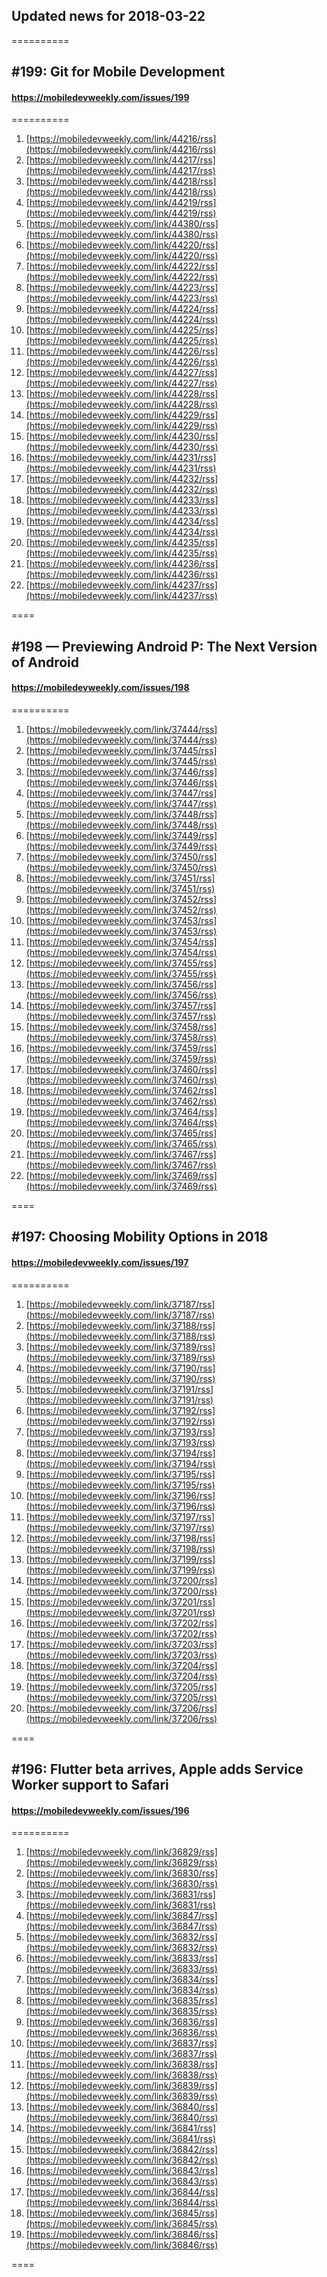 ## Updated news for 2018-03-22 

==========
## #199: Git for Mobile Development
#### https://mobiledevweekly.com/issues/199

==========
  1. [https://mobiledevweekly.com/link/44216/rss](https://mobiledevweekly.com/link/44216/rss) 
  2. [https://mobiledevweekly.com/link/44217/rss](https://mobiledevweekly.com/link/44217/rss) 
  3. [https://mobiledevweekly.com/link/44218/rss](https://mobiledevweekly.com/link/44218/rss) 
  4. [https://mobiledevweekly.com/link/44219/rss](https://mobiledevweekly.com/link/44219/rss) 
  5. [https://mobiledevweekly.com/link/44380/rss](https://mobiledevweekly.com/link/44380/rss) 
  7. [https://mobiledevweekly.com/link/44220/rss](https://mobiledevweekly.com/link/44220/rss) 
  8. [https://mobiledevweekly.com/link/44222/rss](https://mobiledevweekly.com/link/44222/rss) 
  9. [https://mobiledevweekly.com/link/44223/rss](https://mobiledevweekly.com/link/44223/rss) 
  10. [https://mobiledevweekly.com/link/44224/rss](https://mobiledevweekly.com/link/44224/rss) 
  11. [https://mobiledevweekly.com/link/44225/rss](https://mobiledevweekly.com/link/44225/rss) 
  12. [https://mobiledevweekly.com/link/44226/rss](https://mobiledevweekly.com/link/44226/rss) 
  13. [https://mobiledevweekly.com/link/44227/rss](https://mobiledevweekly.com/link/44227/rss) 
  14. [https://mobiledevweekly.com/link/44228/rss](https://mobiledevweekly.com/link/44228/rss) 
  15. [https://mobiledevweekly.com/link/44229/rss](https://mobiledevweekly.com/link/44229/rss) 
  16. [https://mobiledevweekly.com/link/44230/rss](https://mobiledevweekly.com/link/44230/rss) 
  17. [https://mobiledevweekly.com/link/44231/rss](https://mobiledevweekly.com/link/44231/rss) 
  18. [https://mobiledevweekly.com/link/44232/rss](https://mobiledevweekly.com/link/44232/rss) 
  19. [https://mobiledevweekly.com/link/44233/rss](https://mobiledevweekly.com/link/44233/rss) 
  20. [https://mobiledevweekly.com/link/44234/rss](https://mobiledevweekly.com/link/44234/rss) 
  21. [https://mobiledevweekly.com/link/44235/rss](https://mobiledevweekly.com/link/44235/rss) 
  22. [https://mobiledevweekly.com/link/44236/rss](https://mobiledevweekly.com/link/44236/rss) 
  23. [https://mobiledevweekly.com/link/44237/rss](https://mobiledevweekly.com/link/44237/rss) 

====
## #198 — Previewing Android P: The Next Version of Android
#### https://mobiledevweekly.com/issues/198

==========
  1. [https://mobiledevweekly.com/link/37444/rss](https://mobiledevweekly.com/link/37444/rss) 
  2. [https://mobiledevweekly.com/link/37445/rss](https://mobiledevweekly.com/link/37445/rss) 
  3. [https://mobiledevweekly.com/link/37446/rss](https://mobiledevweekly.com/link/37446/rss) 
  4. [https://mobiledevweekly.com/link/37447/rss](https://mobiledevweekly.com/link/37447/rss) 
  6. [https://mobiledevweekly.com/link/37448/rss](https://mobiledevweekly.com/link/37448/rss) 
  7. [https://mobiledevweekly.com/link/37449/rss](https://mobiledevweekly.com/link/37449/rss) 
  8. [https://mobiledevweekly.com/link/37450/rss](https://mobiledevweekly.com/link/37450/rss) 
  9. [https://mobiledevweekly.com/link/37451/rss](https://mobiledevweekly.com/link/37451/rss) 
  10. [https://mobiledevweekly.com/link/37452/rss](https://mobiledevweekly.com/link/37452/rss) 
  11. [https://mobiledevweekly.com/link/37453/rss](https://mobiledevweekly.com/link/37453/rss) 
  12. [https://mobiledevweekly.com/link/37454/rss](https://mobiledevweekly.com/link/37454/rss) 
  13. [https://mobiledevweekly.com/link/37455/rss](https://mobiledevweekly.com/link/37455/rss) 
  14. [https://mobiledevweekly.com/link/37456/rss](https://mobiledevweekly.com/link/37456/rss) 
  15. [https://mobiledevweekly.com/link/37457/rss](https://mobiledevweekly.com/link/37457/rss) 
  16. [https://mobiledevweekly.com/link/37458/rss](https://mobiledevweekly.com/link/37458/rss) 
  17. [https://mobiledevweekly.com/link/37459/rss](https://mobiledevweekly.com/link/37459/rss) 
  18. [https://mobiledevweekly.com/link/37460/rss](https://mobiledevweekly.com/link/37460/rss) 
  19. [https://mobiledevweekly.com/link/37462/rss](https://mobiledevweekly.com/link/37462/rss) 
  20. [https://mobiledevweekly.com/link/37464/rss](https://mobiledevweekly.com/link/37464/rss) 
  21. [https://mobiledevweekly.com/link/37465/rss](https://mobiledevweekly.com/link/37465/rss) 
  22. [https://mobiledevweekly.com/link/37467/rss](https://mobiledevweekly.com/link/37467/rss) 
  23. [https://mobiledevweekly.com/link/37469/rss](https://mobiledevweekly.com/link/37469/rss) 

====
## #197: Choosing Mobility Options in 2018
#### https://mobiledevweekly.com/issues/197

==========
  1. [https://mobiledevweekly.com/link/37187/rss](https://mobiledevweekly.com/link/37187/rss) 
  2. [https://mobiledevweekly.com/link/37188/rss](https://mobiledevweekly.com/link/37188/rss) 
  3. [https://mobiledevweekly.com/link/37189/rss](https://mobiledevweekly.com/link/37189/rss) 
  4. [https://mobiledevweekly.com/link/37190/rss](https://mobiledevweekly.com/link/37190/rss) 
  6. [https://mobiledevweekly.com/link/37191/rss](https://mobiledevweekly.com/link/37191/rss) 
  7. [https://mobiledevweekly.com/link/37192/rss](https://mobiledevweekly.com/link/37192/rss) 
  8. [https://mobiledevweekly.com/link/37193/rss](https://mobiledevweekly.com/link/37193/rss) 
  9. [https://mobiledevweekly.com/link/37194/rss](https://mobiledevweekly.com/link/37194/rss) 
  10. [https://mobiledevweekly.com/link/37195/rss](https://mobiledevweekly.com/link/37195/rss) 
  11. [https://mobiledevweekly.com/link/37196/rss](https://mobiledevweekly.com/link/37196/rss) 
  12. [https://mobiledevweekly.com/link/37197/rss](https://mobiledevweekly.com/link/37197/rss) 
  13. [https://mobiledevweekly.com/link/37198/rss](https://mobiledevweekly.com/link/37198/rss) 
  14. [https://mobiledevweekly.com/link/37199/rss](https://mobiledevweekly.com/link/37199/rss) 
  15. [https://mobiledevweekly.com/link/37200/rss](https://mobiledevweekly.com/link/37200/rss) 
  16. [https://mobiledevweekly.com/link/37201/rss](https://mobiledevweekly.com/link/37201/rss) 
  17. [https://mobiledevweekly.com/link/37202/rss](https://mobiledevweekly.com/link/37202/rss) 
  18. [https://mobiledevweekly.com/link/37203/rss](https://mobiledevweekly.com/link/37203/rss) 
  19. [https://mobiledevweekly.com/link/37204/rss](https://mobiledevweekly.com/link/37204/rss) 
  20. [https://mobiledevweekly.com/link/37205/rss](https://mobiledevweekly.com/link/37205/rss) 
  21. [https://mobiledevweekly.com/link/37206/rss](https://mobiledevweekly.com/link/37206/rss) 

====
## #196: Flutter beta arrives, Apple adds Service Worker support to Safari
#### https://mobiledevweekly.com/issues/196

==========
  1. [https://mobiledevweekly.com/link/36829/rss](https://mobiledevweekly.com/link/36829/rss) 
  2. [https://mobiledevweekly.com/link/36830/rss](https://mobiledevweekly.com/link/36830/rss) 
  3. [https://mobiledevweekly.com/link/36831/rss](https://mobiledevweekly.com/link/36831/rss) 
  4. [https://mobiledevweekly.com/link/36847/rss](https://mobiledevweekly.com/link/36847/rss) 
  6. [https://mobiledevweekly.com/link/36832/rss](https://mobiledevweekly.com/link/36832/rss) 
  7. [https://mobiledevweekly.com/link/36833/rss](https://mobiledevweekly.com/link/36833/rss) 
  8. [https://mobiledevweekly.com/link/36834/rss](https://mobiledevweekly.com/link/36834/rss) 
  9. [https://mobiledevweekly.com/link/36835/rss](https://mobiledevweekly.com/link/36835/rss) 
  10. [https://mobiledevweekly.com/link/36836/rss](https://mobiledevweekly.com/link/36836/rss) 
  11. [https://mobiledevweekly.com/link/36837/rss](https://mobiledevweekly.com/link/36837/rss) 
  12. [https://mobiledevweekly.com/link/36838/rss](https://mobiledevweekly.com/link/36838/rss) 
  13. [https://mobiledevweekly.com/link/36839/rss](https://mobiledevweekly.com/link/36839/rss) 
  14. [https://mobiledevweekly.com/link/36840/rss](https://mobiledevweekly.com/link/36840/rss) 
  15. [https://mobiledevweekly.com/link/36841/rss](https://mobiledevweekly.com/link/36841/rss) 
  16. [https://mobiledevweekly.com/link/36842/rss](https://mobiledevweekly.com/link/36842/rss) 
  17. [https://mobiledevweekly.com/link/36843/rss](https://mobiledevweekly.com/link/36843/rss) 
  18. [https://mobiledevweekly.com/link/36844/rss](https://mobiledevweekly.com/link/36844/rss) 
  19. [https://mobiledevweekly.com/link/36845/rss](https://mobiledevweekly.com/link/36845/rss) 
  20. [https://mobiledevweekly.com/link/36846/rss](https://mobiledevweekly.com/link/36846/rss) 

====
